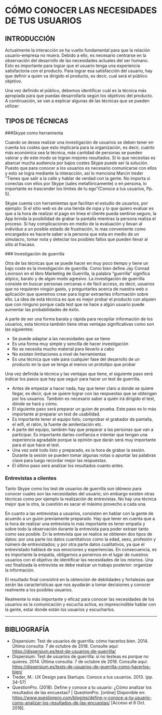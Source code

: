# CÓMO CONOCER LAS NECESIDADES DE TUS USUARIOS

## INTRODUCCIÓN

Actualmente la interacción se ha vuelto fundamental para que la relación usuario-empresa no muera. Debido a ello, es necesario centrarse en la observación del desarrollo de las necesidades actuales del ser humano. Esto es importante para lograr que el usuario tenga una experiencia satisfactoria con el producto. Para lograr esa satisfacción del usuario, hay que definir a quien va dirigido el producto, es decir, cual será el público objetivo. 

Una vez definido el público, debemos identificar cuál es la técnica más apropiada para que puedas desarrollarla según los objetivos del producto.  A continuación, se van a explicar algunas de las técnicas que se pueden utilizar:

## TIPOS DE TÉCNICAS

###Skype como herramienta

Cuando se desea realizar una investigación de usuarios se deben tener en cuenta los costes que esto implicaría para la organización, es decir, cuánto más económica sea la técnica, más cantidad de personas se pueden valorar y de este modo se logran mejores resultados. 
Si lo que necesitas es abarcar mucha audiencia por bajos costes Skype puede ser la solución. Puesto que para conocer a los usuarios es necesario comunicarse con ellos y esto se logra mediante la interacción, así lo menciona Marcin treder “Tienes que salir a la calle y hablar de verdad con la gente. No importa si conectas con ellos por Skype (sales metafóricamente) o en persona, lo importante es trascender los límites de tu ego”(Conoce a tus usuarios, Pp. 5).

Skype cuenta con herramientas que facilitan el estudio de usuarios, por ejemplo: Si el sitio web es de una tienda de ropa y lo que quiero evaluar es que a la hora de realizar el pago en linea el cliente pueda sentirse seguro, la App brinda la posibilidad de grabar la pantalla mientras la persona realiza el proceso. Si hay complicaciones en medio de la evaluación y llevan al individuo a un posible estado de frustración, lo mas conveniente como encargados es hacerle saber a la persona que esta en medio de un simulacro, tomar nota y detectar los posibles fallos que pueden llevar al sitio al fracaso.

### Investigación de guerrilla 

Otra de las técnicas que se puede hacer en muy poco tiempo y tiene un bajo coste es la investigación de guerrilla. Como bien define Jay Conrad Levinson en el libro Marketing de Guerrilla, la palabra “guerrilla” significa atípico, barato y de algún modo agresivo. La investigación de guerrilla consiste en buscar personas cercanas o de fácil acceso, es decir, usuarios que no requieren ningún gasto, y preguntarles acerca de nuestra web o aplicación que queremos crear para lograr extraerles información sobre ello. La idea de está técnica es que es mejor probar el producto con alquien que con ninguno porque cada test que se hace a algún usuario puede aumentar las probabilidades de éxito. 

A parte de ser una forma barata y rápida para recopilar información de los usuarios, esta técnica también tiene otras ventajas significativas como son las siguientes:

- Se puede adaptar a las necesidades que se tiene
- Es una forma muy simple y sencilla de hacer investigación
- No se necesita mucho material para llevarlo a cabo
- No existen limitaciones a nivel de herramientas
- Es una técnica que vale para cualquier fase del desarrollo de un producto en la que se tenga al menos un prototipo que probar

Una vez definida la técnica y las ventajas que tiene, el siguiente paso será indicar los pasos que hay que seguir para hacer un test de guerrilla.

- Antes de empezar a hacer nada, hay que tener claro a donde se quiere llegar, es decir, qué se quiere lograr con las respuestas que se obtengan por los usuarios. También es necesario saber a quién irá dirigido el test, dónde se hará y cómo. 
- El siguiente paso será preparar un guion de prueba. Este paso es lo más importante al preparar un test de usabilidad.
- Es importante tener el equipo listo; comprobar el grabador de pantalla, el wifi, el ratón, la fuente de amilentación etc.
- A parte del equipo, también hay que preparar a las personas que van a participar. Es importante darles confianza e intentar que tengan una experiencia agradable porque la opinión que darán será muy importante para el que hace el test.
- Una vez esté todo listo y preparado, es la hora de grabar la sesión. Durante la sesión se pueden tomar algunas notas o apuntar las palabras clave para luego recordar mejor las respuestas. 
- El último paso será analizar los resultados cuanto antes.


### Entrevistas a clientes 

Tanto Skype como los test de usuarios de guerrilla son idóneos para conocer cuales son las necesidades del usuario; sin embargo existen otras técnicas como por ejemplo la realización de entrevistas. No hay una técnica mejor que la otra, la cuestión es sacar el máximo provecho a cada una. 

En cuanto a las entrevistas a usuarios, consisten en hablar con la gente de acuerdo a un guion previamente preparado. Hay que tener en cuenta que a la hora de realizar una entrevista lo más importante es tener empatía y sobre todo la observación durante la entrevista para poder extraer tanto como sea posible. En la entrevista que se realice se obtienen dos tipos de datos: por una parte los datos cuantitativos como la edad, sexo, profesión y número de entrevistados; y por otra parte datos cualitativos, ya que el entrevistado hablará de sus emociones y experiencias. En consecuencia, es es importante la empatía, obligarnos a ponernos en el lugar de nuestros usuarios con el objetivo de identificar las necesidades de los mismos. Una vez finalizada la entrevista se debe realizar un trabajo posterior: organizar la información. 

El resultado final consistirá en la obtención de debilidades y fortalezas que serán las características que nos ayudarán a tomar decisiones y conocer realmente a los posibles usuarios. 

Realmente lo más importante y eficaz para conocer las necesidades de los usuarios es la comunicación y escucha activa, es imprescindible hablar con la gente, estar donde están los usuarios y escucharlos. 

------------------------------------------------------------------------

## BIBLIOGRAFÍA

- Dispersium: Test de usuarios de guerrilla: cómo hacerlos bien. 2014. Última consulta: 7 de octubre de 2018. Consulte aquí: https://dispersium.es/test-de-usuarios-de-guerrilla/
- Dispersium: Test de usuarios de guerrilla: si no testeas es porque no quieres. 2014.  Última consulta: 7 de octubre de 2018. Consulte aquí: https://dispersium.es/tests-de-usuarios-de-guerrilla-como-hacerlos-bien/
- Treder, M.: UX Design para Startups. Conoce a tus usuarios. 2013. (pp. 34-57)
- QuestionPro. (2018). Define y conoce a tu usuario: ¿Cómo analizar los resultados de las encuestas? | QuestionPro. [online] Disponible en: https://www.questionpro.com/blog/es/define-y-conoce-a-tu-usuario-como-analizar-los-resultados-de-las-encuestas/ [Acceso el 6 Oct. 2018].
 
